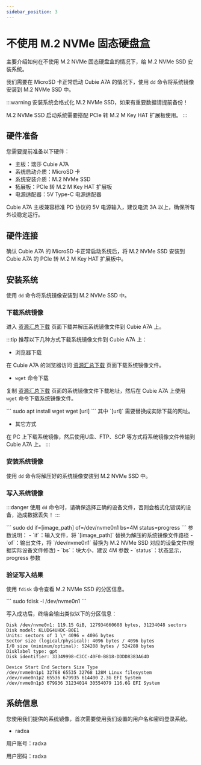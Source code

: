 ```yaml
---
sidebar_position: 3
---
```


# 不使用 M.2 NVMe 固态硬盘盒

主要介绍如何在不使用 M.2 NVMe 固态硬盘盒的情况下，给 M.2 NVMe SSD 安装系统。

我们需要在 MicroSD 卡正常启动 Cubie A7A 的情况下，使用 `dd` 命令将系统镜像安装到 M.2 NVMe SSD 中。

:::warning
安装系统会格式化 M.2 NVMe SSD，如果有重要数据请提前备份！

M.2 NVMe SSD 启动系统需要搭配 PCIe 转 M.2 M Key HAT 扩展板使用。
:::

## 硬件准备

您需要提前准备以下硬件：

- 主板：瑞莎 Cubie A7A
- 系统启动介质：MicroSD 卡
- 系统安装介质：M.2 NVMe SSD
- 拓展板：PCIe 转 M.2 M Key HAT 扩展板
- 电源适配器：5V Type-C 电源适配器

Cubie A7A 主板兼容标准 PD 协议的 5V 电源输入，建议电流 3A 以上，确保所有外设稳定运行。

## 硬件连接

确认 Cubie A7A 的 MicroSD 卡正常启动系统后，将 M.2 NVMe SSD 安装到 Cubie A7A 的 PCIe 转 M.2 M Key HAT 扩展板中。

## 安装系统

使用 `dd` 命令将系统镜像安装到 M.2 NVMe SSD 中。

### 下载系统镜像

进入 [资源汇总下载](../../../download) 页面下载并解压系统镜像文件到 Cubie A7A 上。

:::tip
推荐以下几种方式下载系统镜像文件到 Cubie A7A 上：

- 浏览器下载

在 Cubie A7A 的浏览器访问 [资源汇总下载](../../../download) 页面下载系统镜像文件。

- `wget` 命令下载

复制 [资源汇总下载](../../../download) 页面的系统镜像文件下载地址，然后在 Cubie A7A 上使用 `wget` 命令下载系统镜像文件。

<NewCodeBlock tip="radxa@cubie-a7a$" type="device">
```
sudo apt install wget
wget [url]
```
</NewCodeBlock>
其中 `[url]` 需要替换成实际下载的网址。

- 其它方式

在 PC 上下载系统镜像，然后使用U盘、FTP、SCP 等方式将系统镜像文件传输到 Cubie A7A 上。
:::

### 安装系统镜像

使用 `dd` 命令将解压好的系统镜像安装到 M.2 NVMe SSD 中。

### 写入系统镜像

:::danger
使用 `dd` 命令时，请确保选择正确的设备文件，否则会格式化错误的设备，造成数据丢失！
:::

<NewCodeBlock tip="radxa@cubie-a7a$" type="device">
```
sudo dd if=[image_path] of=/dev/nvme0n1 bs=4M status=progress
```
</NewCodeBlock>
参数说明：
- `if`：输入文件，将 `[image_path]` 替换为解压的系统镜像文件路径
- `of`：输出文件，将 `/dev/nvme0n1` 替换为 M.2 NVMe SSD 对应的设备文件(根据实际设备文件修改)
- `bs`：块大小，建议 4M 参数
- `status`：状态显示，progress 参数

### 验证写入结果

使用 `fdisk` 命令查看 M.2 NVMe SSD 的分区信息。

<NewCodeBlock tip="radxa@cubie-a7a$" type="device">
```
sudo fdisk -l /dev/nvme0n1
```
</NewCodeBlock>

写入成功后，终端会输出类似以下的分区信息：

```
Disk /dev/nvme0n1: 119.15 GiB, 127934660608 bytes, 31234048 sectors
Disk model: KLUDG4UHDC-B0E1
Units: sectors of 1 \* 4096 = 4096 bytes
Sector size (logical/physical): 4096 bytes / 4096 bytes
I/O size (minimum/optimal): 524288 bytes / 524288 bytes
Disklabel type: gpt
Disk identifier: 33349998-C3CC-40F0-B818-DDDD8383A64D

Device Start End Sectors Size Type
/dev/nvme0n1p1 32768 65535 32768 128M Linux filesystem
/dev/nvme0n1p2 65536 679935 614400 2.3G EFI System
/dev/nvme0n1p3 679936 31234014 30554079 116.6G EFI System
```

## 系统信息

您使用我们提供的系统镜像，首次需要使用我们设置的用户名和密码登录系统。

- radxa

用户账号：radxa

用户密码：radxa
